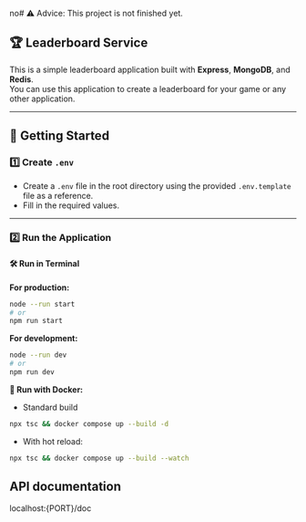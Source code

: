 no# ⚠️ Advice: This project is not finished yet.

## 🏆 Leaderboard Service

This is a simple leaderboard application built with **Express**, **MongoDB**, and **Redis**.  
You can use this application to create a leaderboard for your game or any other application.

---

## 🚀 Getting Started

### 1️⃣ Create `.env`

-   Create a `.env` file in the root directory using the provided `.env.template` file as a reference.
-   Fill in the required values.

---

### 2️⃣ Run the Application

#### 🛠️ Run in Terminal

**For production:**

```bash
node --run start
# or
npm run start
```

**For development:**

```bash
node --run dev
# or
npm run dev
```

**🐳 Run with Docker:**

-   Standard build

```bash
npx tsc && docker compose up --build -d
```

-   With hot reload:

```bash
npx tsc && docker compose up --build --watch
```

## API documentation
localhost:{PORT}/doc